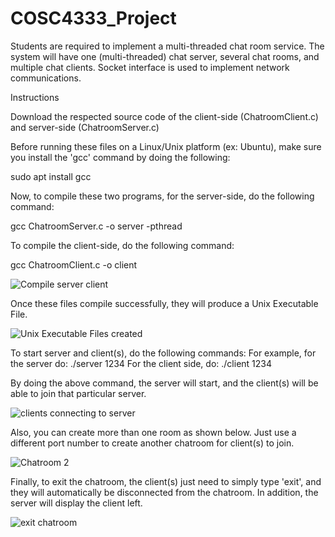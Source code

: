 # COSC4333_Project

Students are required to implement a multi-threaded chat room service. The system will have one (multi-threaded) chat server, several chat rooms, and multiple chat clients. Socket interface is used to implement network communications.

Instructions

Download the respected source code of the client-side (ChatroomClient.c) and server-side (ChatroomServer.c)

Before running these files on a Linux/Unix platform (ex: Ubuntu), make sure you install the 'gcc' command by doing the following:

sudo apt install gcc

Now, to compile these two programs, for the server-side, do the following command:

gcc ChatroomServer.c -o server -pthread

To compile the client-side, do the following command:

gcc ChatroomClient.c -o client

![Compile server   client](https://github.com/mccarthyjalen00/COSC4333_Project/assets/104598568/0e41136f-05f1-4971-863b-bcda9b3128f2)


Once these files compile successfully, they will produce a Unix Executable File.


![Unix Executable Files created](https://github.com/mccarthyjalen00/COSC4333_Project/assets/104598568/912b675f-9949-4be3-a126-ac7022dff4e5)

To start server and client(s), do the following commands:
For example, for the server do: ./server 1234
For the client side, do: ./client 1234

By doing the above command, the server will start, and the client(s) will be able to join that particular server.

![clients connecting to server](https://github.com/mccarthyjalen00/COSC4333_Project/assets/104598568/97f11897-8c07-4d49-a6f8-d04096a6babc)


Also, you can create more than one room as shown below. Just use a different port number to create another chatroom for client(s) to join.


![Chatroom 2](https://github.com/mccarthyjalen00/COSC4333_Project/assets/104598568/7dd02cba-0efe-4ba6-a962-549f4f1f962b)


Finally, to exit the chatroom, the client(s) just need to simply type 'exit', and they will automatically be disconnected from the chatroom. In addition, the server will display the client left.


![exit chatroom](https://github.com/mccarthyjalen00/COSC4333_Project/assets/104598568/8181a9a6-4ece-4db8-89a0-7940a45e03de)







